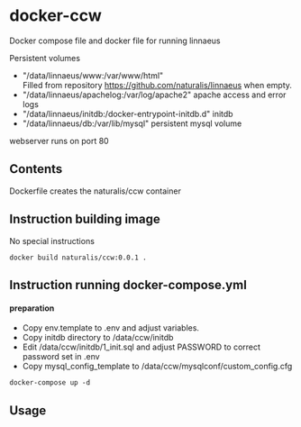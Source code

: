 docker-ccw
====================

Docker compose file and docker file for running linnaeus

Persistent volumes
 - "/data/linnaeus/www:/var/www/html"  
   Filled from repository https://github.com/naturalis/linnaeus when empty. 
 - "/data/linnaeus/apachelog:/var/log/apache2"
   apache access and error logs
 - "/data/linnaeus/initdb:/docker-entrypoint-initdb.d"
   initdb 
 - "/data/linnaeus/db:/var/lib/mysql"
   persistent mysql volume

webserver runs on port 80

Contents
-------------
Dockerfile creates the naturalis/ccw container



Instruction building image
-------------
No special instructions
```
docker build naturalis/ccw:0.0.1 .
```

Instruction running docker-compose.yml
-------------

#### preparation
- Copy env.template to .env and adjust variables. 
- Copy initdb directory to /data/ccw/initdb
- Edit /data/ccw/initdb/1_init.sql and adjust PASSWORD to correct password set in .env
- Copy mysql_config_template to  /data/ccw/mysqlconf/custom_config.cfg


````
docker-compose up -d
````

Usage
-------------

````


````

